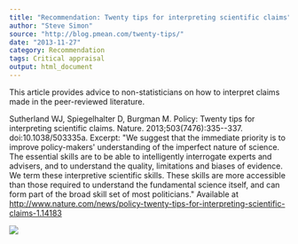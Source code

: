 ```yaml
---
title: "Recommendation: Twenty tips for interpreting scientific claims"
author: "Steve Simon"
source: "http://blog.pmean.com/twenty-tips/"
date: "2013-11-27"
category: Recommendation
tags: Critical appraisal
output: html_document
---
```


This article provides advice to non-statisticians on how to interpret
claims made in the peer-reviewed literature. 

<!---More--->

Sutherland WJ, Spiegelhalter D, Burgman M. Policy: Twenty tips for
interpreting scientific claims. Nature. 2013;503(7476):335--337.
doi:10.1038/503335a. Excerpt: "We suggest that the immediate priority is
to improve policy-makers' understanding of the imperfect nature of
science. The essential skills are to be able to intelligently
interrogate experts and advisers, and to understand the quality,
limitations and biases of evidence. We term these interpretive
scientific skills. These skills are more accessible than those required
to understand the fundamental science itself, and can form part of the
broad skill set of most politicians." Available at
<http://www.nature.com/news/policy-twenty-tips-for-interpreting-scientific-claims-1.14183>

![](http://www.pmean.com/images/images/13/twenty-tips01.png)




